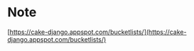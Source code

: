 # Note

[https://cake-django.appspot.com/bucketlists/](https://cake-django.appspot.com/bucketlists/)
